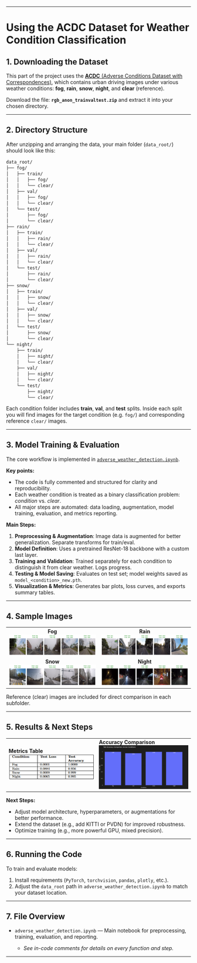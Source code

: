 
---

# Using the ACDC Dataset for Weather Condition Classification

## 1. Downloading the Dataset

This part of the project uses the [**ACDC** (Adverse Conditions Dataset with Correspondences)](https://acdc.vision.ee.ethz.ch/download), which contains urban driving images under various weather conditions: **fog**, **rain**, **snow**, **night**, and **clear** (reference).

Download the file: **`rgb_anon_trainvaltest.zip`**
and extract it into your chosen directory.

---

## 2. Directory Structure

After unzipping and arranging the data, your main folder (`data_root/`) should look like this:

```
data_root/
├── fog/
│   ├── train/
│   │   ├── fog/
│   │   └── clear/
│   ├── val/
│   │   ├── fog/
│   │   └── clear/
│   └── test/
│       ├── fog/
│       └── clear/
├── rain/
│   ├── train/
│   │   ├── rain/
│   │   └── clear/
│   ├── val/
│   │   ├── rain/
│   │   └── clear/
│   └── test/
│       ├── rain/
│       └── clear/
├── snow/
│   ├── train/
│   │   ├── snow/
│   │   └── clear/
│   ├── val/
│   │   ├── snow/
│   │   └── clear/
│   └── test/
│       ├── snow/
│       └── clear/
└── night/
    ├── train/
    │   ├── night/
    │   └── clear/
    ├── val/
    │   ├── night/
    │   └── clear/
    └── test/
        ├── night/
        └── clear/
```

Each condition folder includes **train**, **val**, and **test** splits.
Inside each split you will find images for the target condition (e.g. `fog/`) and corresponding reference `clear/` images.

---

## 3. Model Training & Evaluation

The core workflow is implemented in [`adverse_weather_detection.ipynb`](adverse_weather_detection.ipynb).

**Key points:**

* The code is fully commented and structured for clarity and reproducibility.
* Each weather condition is treated as a binary classification problem: *condition* vs. *clear*.
* All major steps are automated: data loading, augmentation, model training, evaluation, and metrics reporting.

**Main Steps:**

1. **Preprocessing & Augmentation**: Image data is augmented for better generalization. Separate transforms for train/eval.
2. **Model Definition**: Uses a pretrained ResNet-18 backbone with a custom last layer.
3. **Training and Validation**: Trained separately for each condition to distinguish it from clear weather. Logs progress.
4. **Testing & Model Saving**: Evaluates on test set; model weights saved as `model_<condition>_new.pth`.
5. **Visualization & Metrics**: Generates bar plots, loss curves, and exports summary tables.

---

## 4. Sample Images

<table>
  <tr>
    <td align="center"><b>Fog</b><br><img src="./demo/fog.png" width="320" alt="Example: Fog"/></td>
    <td align="center"><b>Rain</b><br><img src="./demo/rain.png" width="320" alt="Example: Rain"/></td>
  </tr>
  <tr>
    <td align="center"><b>Snow</b><br><img src="./demo/snow.png" width="320" alt="Example: Snow"/></td>
    <td align="center"><b>Night</b><br><img src="./demo/night.png" width="320" alt="Example: Night"/></td>
  </tr>
</table>

Reference (clear) images are included for direct comparison in each subfolder.

---

## 5. Results & Next Steps

<table>
  <tr>
    <td>
      <b>Metrics Table</b><br>
      <img src="./demo/ACDC_table.png" width="340" alt="Metrics Table"/>
    </td>
    <td>
      <b>Accuracy Comparison</b><br>
      <img src="./demo/accuracy_comparison_ACDC.png" width="340" alt="Accuracy Comparison"/>
    </td>
  </tr>
</table>

**Next Steps:**

* Adjust model architecture, hyperparameters, or augmentations for better performance.
* Extend the dataset (e.g., add KITTI or PVDN) for improved robustness.
* Optimize training (e.g., more powerful GPU, mixed precision).

---

## 6. Running the Code

To train and evaluate models:

1. Install requirements (`PyTorch`, `torchvision`, `pandas`, `plotly`, etc.).
2. Adjust the `data_root` path in `adverse_weather_detection.ipynb` to match your dataset location.

---

## 7. File Overview

* `adverse_weather_detection.ipynb` — Main notebook for preprocessing, training, evaluation, and reporting.

  * *See in-code comments for details on every function and step.*

---
